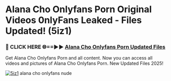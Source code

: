 # Alana Cho Onlyfans Porn Original Videos 0nlyFans Leaked - Files Updated! (5iz1)

<h3>🔴 CLICK HERE 🌐==►► <a href="https://tinyurl.com/2jnfzry5" rel="nofollow">Alana Cho Onlyfans Porn Updated Files</a></h3>

Get Alana Cho Onlyfans Porn and all content. Now you can access all videos and pictures of Alana Cho Onlyfans Porn. New Updated Files 2025!

[![5iz1](https://i.imgur.com/GyGTBgg.gif)](https://tinyurl.com/2jnfzry5)
alana cho onlyfans nude